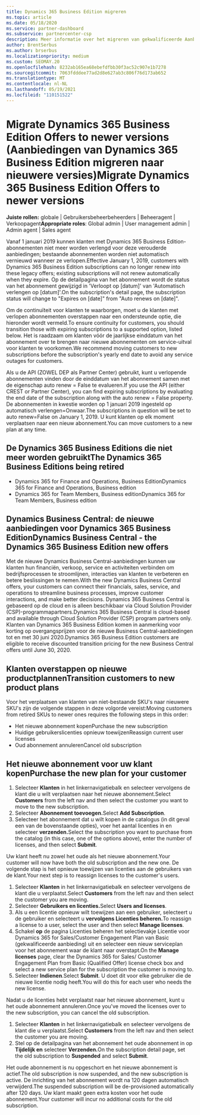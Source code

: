 ```yaml
---
title: Dynamics 365 Business Edition migreren
ms.topic: article
ms.date: 05/18/2020
ms.service: partner-dashboard
ms.subservice: partnercenter-csp
description: Meer informatie over het migreren van gekwalificeerde Aanbiedingen van Dynamics 365 Business Edition naar nieuwere versies voordat ze verlopen.
author: BrentSerbus
ms.author: brserbus
ms.localizationpriority: medium
ms.custom: SEOMAY.20
ms.openlocfilehash: 8232ab165ea68ebefdfbb30f3ac52c907e1b7278
ms.sourcegitcommit: 7063fdddee77ad2d8e627ab3c806f76d173ab652
ms.translationtype: MT
ms.contentlocale: nl-NL
ms.lasthandoff: 05/19/2021
ms.locfileid: "110151522"
---
```

# <a name="migrate-dynamics-365-business-edition-offers-to-newer-versions"></a><span data-ttu-id="afca0-103">Migrate Dynamics 365 Business Edition Offers to newer versions (Aanbiedingen van Dynamics 365 Business Edition migreren naar nieuwere versies)</span><span class="sxs-lookup"><span data-stu-id="afca0-103">Migrate Dynamics 365 Business Edition Offers to newer versions</span></span>

<span data-ttu-id="afca0-104">**Juiste rollen:** globale | Gebruikersbeheerbeheerders | Beheeragent | Verkoopagent</span><span class="sxs-lookup"><span data-stu-id="afca0-104">**Appropriate roles**: Global admin | User management admin | Admin agent | Sales agent</span></span>

<span data-ttu-id="afca0-105">Vanaf 1 januari 2019 kunnen klanten met Dynamics 365 Business Edition-abonnementen niet meer worden verlengd voor deze verouderde aanbiedingen; bestaande abonnementen worden niet automatisch vernieuwd wanneer ze verlopen.</span><span class="sxs-lookup"><span data-stu-id="afca0-105">Effective January 1, 2019, customers with Dynamics 365 Business Edition subscriptions can no longer renew into these legacy offers; existing subscriptions will not renew automatically when they expire.</span></span> <span data-ttu-id="afca0-106">Op de detailpagina van het abonnement wordt de status van het abonnement gewijzigd in 'Verloopt op [datum]' van 'Automatisch verlengen op [datum]'.</span><span class="sxs-lookup"><span data-stu-id="afca0-106">On the subscription's detail page, the subscription status will change to "Expires on [date]" from "Auto renews on [date]".</span></span>

<span data-ttu-id="afca0-107">Om de continuïteit voor klanten te waarborgen, moet u de klanten met verlopen abonnementen overstappen naar een ondersteunde optie, die hieronder wordt vermeld.</span><span class="sxs-lookup"><span data-stu-id="afca0-107">To ensure continuity for customers, you should transition those with expiring subscriptions to a supported option, listed below.</span></span> <span data-ttu-id="afca0-108">Het is raadzaam om klanten vóór de jaarlijkse einddatum van het abonnement over te brengen naar nieuwe abonnementen om service-uitval voor klanten te voorkomen.</span><span class="sxs-lookup"><span data-stu-id="afca0-108">We recommend moving customers to new subscriptions before the subscription's yearly end date to avoid any service outages for customers.</span></span>

<span data-ttu-id="afca0-109">Als u de API (ZOWEL DEP als Partner Center) gebruikt, kunt u verlopende abonnementen vinden door de einddatum van het abonnement samen met de eigenschap auto renew = False te evalueren.</span><span class="sxs-lookup"><span data-stu-id="afca0-109">If you use the API (either CREST or Partner Center), you can find expiring subscriptions by evaluating the end date of the subscription along with the auto renew = False property.</span></span> <span data-ttu-id="afca0-110">De abonnementen in kwestie worden op 1 januari 2019 ingesteld op automatisch verlengen=Onwaar.</span><span class="sxs-lookup"><span data-stu-id="afca0-110">The subscriptions in question will be set to auto renew=False on January 1, 2019.</span></span> <span data-ttu-id="afca0-111">U kunt klanten op elk moment verplaatsen naar een nieuw abonnement.</span><span class="sxs-lookup"><span data-stu-id="afca0-111">You can move customers to a new plan at any time.</span></span> 

## <a name="the-dynamics-365-business-editions-being-retired"></a><span data-ttu-id="afca0-112">De Dynamics 365 Business Editions die niet meer worden gebruikt</span><span class="sxs-lookup"><span data-stu-id="afca0-112">The Dynamics 365 Business Editions being retired</span></span>

- <span data-ttu-id="afca0-113">Dynamics 365 for Finance and Operations, Business Edition</span><span class="sxs-lookup"><span data-stu-id="afca0-113">Dynamics 365 for Finance and Operations, Business edition</span></span>
- <span data-ttu-id="afca0-114">Dynamics 365 for Team Members, Business edition</span><span class="sxs-lookup"><span data-stu-id="afca0-114">Dynamics 365 for Team Members, Business edition</span></span>

## <a name="dynamics-business-central---the-dynamics-365-business-edition-new-offers"></a><span data-ttu-id="afca0-115">Dynamics Business Central: de nieuwe aanbiedingen voor Dynamics 365 Business Edition</span><span class="sxs-lookup"><span data-stu-id="afca0-115">Dynamics Business Central - the Dynamics 365 Business Edition new offers</span></span>

<span data-ttu-id="afca0-116">Met de nieuwe Dynamics Business Central-aanbiedingen kunnen uw klanten hun financiën, verkoop, service en activiteiten verbinden om bedrijfsprocessen te stroomlijnen, interacties van klanten te verbeteren en betere beslissingen te nemen.</span><span class="sxs-lookup"><span data-stu-id="afca0-116">With the new Dynamics Business Central offers, your customers can connect their financials, sales, service, and operations to streamline business processes, improve customer interactions, and make better decisions.</span></span> <span data-ttu-id="afca0-117">Dynamics 365 Business Central is gebaseerd op de cloud en is alleen beschikbaar via Cloud Solution Provider (CSP)-programmapartners.</span><span class="sxs-lookup"><span data-stu-id="afca0-117">Dynamics 365 Business Central is cloud-based and available through Cloud Solution Provider (CSP) program partners only.</span></span>
<span data-ttu-id="afca0-118">Klanten van Dynamics 365 Business Edition komen in aanmerking voor korting op overgangsprijzen voor de nieuwe Business Central-aanbiedingen tot en met 30 juni 2020.</span><span class="sxs-lookup"><span data-stu-id="afca0-118">Dynamics 365 Business Edition customers are eligible to receive discounted transition pricing for the new Business Central offers until June 30, 2020.</span></span>

## <a name="transition-customers-to-new-product-plans"></a><span data-ttu-id="afca0-119">Klanten overstappen op nieuwe productplannen</span><span class="sxs-lookup"><span data-stu-id="afca0-119">Transition customers to new product plans</span></span>

 <span data-ttu-id="afca0-120">Voor het verplaatsen van klanten van niet-bestaande SKU's naar nieuwere SKU's zijn de volgende stappen in deze volgorde vereist:</span><span class="sxs-lookup"><span data-stu-id="afca0-120">Moving customers from retired SKUs to newer ones requires the following steps in this order:</span></span>

- <span data-ttu-id="afca0-121">Het nieuwe abonnement kopen</span><span class="sxs-lookup"><span data-stu-id="afca0-121">Purchase the new subscription</span></span>
- <span data-ttu-id="afca0-122">Huidige gebruikerslicenties opnieuw toewijzen</span><span class="sxs-lookup"><span data-stu-id="afca0-122">Reassign current user licenses</span></span>
- <span data-ttu-id="afca0-123">Oud abonnement annuleren</span><span class="sxs-lookup"><span data-stu-id="afca0-123">Cancel old subscription</span></span>

## <a name="purchase-the-new-plan-for-your-customer"></a><span data-ttu-id="afca0-124">Het nieuwe abonnement voor uw klant kopen</span><span class="sxs-lookup"><span data-stu-id="afca0-124">Purchase the new plan for your customer</span></span>

1. <span data-ttu-id="afca0-125">Selecteer **Klanten** in het linkernavigatiebalk en selecteer vervolgens de klant die u wilt verplaatsen naar het nieuwe abonnement.</span><span class="sxs-lookup"><span data-stu-id="afca0-125">Select **Customers** from the left nav and then select the customer you want to move to the new subscription.</span></span>
2. <span data-ttu-id="afca0-126">Selecteer **Abonnement toevoegen.**</span><span class="sxs-lookup"><span data-stu-id="afca0-126">Select **Add Subscription**.</span></span>
3. <span data-ttu-id="afca0-127">Selecteer het abonnement dat u wilt kopen in de catalogus (in dit geval een van de bovenstaande opties), voer het aantal licenties in en selecteer **verzenden.**</span><span class="sxs-lookup"><span data-stu-id="afca0-127">Select the subscription you want to purchase from the catalog (in this case, one of the options above), enter the number of licenses, and then select **Submit**.</span></span> 

<span data-ttu-id="afca0-128">Uw klant heeft nu zowel het oude als het nieuwe abonnement.</span><span class="sxs-lookup"><span data-stu-id="afca0-128">Your customer will now have both the old subscription and the new one.</span></span> <span data-ttu-id="afca0-129">De volgende stap is het opnieuw toewijzen van licenties aan de gebruikers van de klant.</span><span class="sxs-lookup"><span data-stu-id="afca0-129">Your next step is to reassign licenses to the customer's users.</span></span>

1. <span data-ttu-id="afca0-130">Selecteer **Klanten** in het linkernavigatiebalk en selecteer vervolgens de klant die u verplaatst.</span><span class="sxs-lookup"><span data-stu-id="afca0-130">Select **Customers** from the left nav and then select the customer you are moving.</span></span>
2. <span data-ttu-id="afca0-131">Selecteer **Gebruikers en licenties.**</span><span class="sxs-lookup"><span data-stu-id="afca0-131">Select **Users and licenses**.</span></span>
3. <span data-ttu-id="afca0-132">Als u een licentie opnieuw wilt toewijzen aan een gebruiker, selecteert u de gebruiker en selecteert u **vervolgens Licenties beheren.**</span><span class="sxs-lookup"><span data-stu-id="afca0-132">To reassign a license to a user, select the user and then select **Manage licenses**.</span></span> 
4. <span data-ttu-id="afca0-133">Schakel **op** de pagina Licenties beheren het selectievakje Licentie voor Dynamics 365 for Sales/Customer Engagement Plan van Basic (gekwalificeerde aanbieding) uit en selecteer een nieuw serviceplan voor het abonnement waar de klant naar overstapt.</span><span class="sxs-lookup"><span data-stu-id="afca0-133">On the **Manage licenses** page, clear the Dynamics 365 for Sales/ Customer Engagement Plan from Basic (Qualified Offer) license check box and select a new service plan for the subscription the customer is moving to.</span></span> 
5. <span data-ttu-id="afca0-134">Selecteer **Indienen**.</span><span class="sxs-lookup"><span data-stu-id="afca0-134">Select **Submit**.</span></span> <span data-ttu-id="afca0-135">U doet dit voor elke gebruiker die de nieuwe licentie nodig heeft.</span><span class="sxs-lookup"><span data-stu-id="afca0-135">You will do this for each user who needs the new license.</span></span> 

<span data-ttu-id="afca0-136">Nadat u de licenties hebt verplaatst naar het nieuwe abonnement, kunt u het oude abonnement annuleren.</span><span class="sxs-lookup"><span data-stu-id="afca0-136">Once you've moved the licenses over to the new subscription, you can cancel the old subscription.</span></span> 

1. <span data-ttu-id="afca0-137">Selecteer **Klanten** in het linkernavigatiebalk en selecteer vervolgens de klant die u verplaatst.</span><span class="sxs-lookup"><span data-stu-id="afca0-137">Select **Customers** from the left nav and then select the customer you are moving.</span></span>
2. <span data-ttu-id="afca0-138">Stel op de detailpagina van het abonnement het oude abonnement in op **Tijdelijk en** selecteer **Verzenden.**</span><span class="sxs-lookup"><span data-stu-id="afca0-138">On the subscription detail page, set the old subscription to **Suspended** and select **Submit**.</span></span>

<span data-ttu-id="afca0-139">Het oude abonnement is nu opgeschort en het nieuwe abonnement is actief.</span><span class="sxs-lookup"><span data-stu-id="afca0-139">The old subscription is now suspended, and the new subscription is active.</span></span> <span data-ttu-id="afca0-140">De inrichting van het abonnement wordt na 120 dagen automatisch verwijderd.</span><span class="sxs-lookup"><span data-stu-id="afca0-140">The suspended subscription will be de-provisioned automatically after 120 days.</span></span> <span data-ttu-id="afca0-141">Uw klant maakt geen extra kosten voor het oude abonnement.</span><span class="sxs-lookup"><span data-stu-id="afca0-141">Your customer will incur no additional costs for the old subscription.</span></span>
